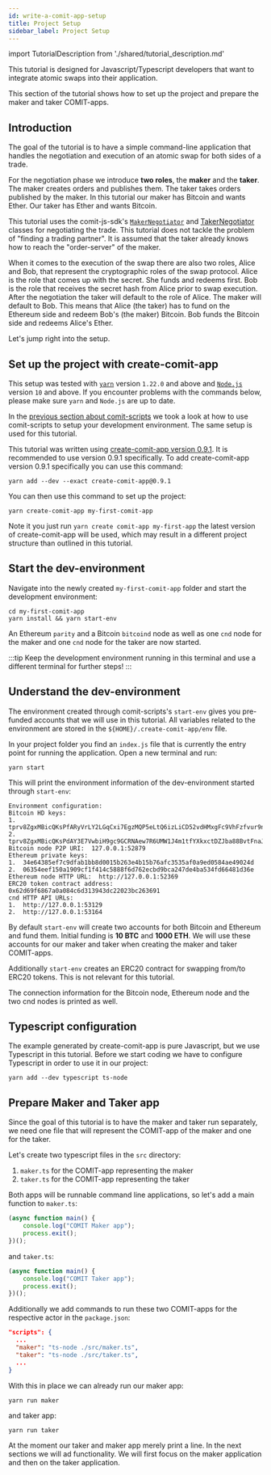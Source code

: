 ```yaml
---
id: write-a-comit-app-setup
title: Project Setup
sidebar_label: Project Setup
---
```


import TutorialDescription from './shared/tutorial_description.md'

<TutorialDescription />

This tutorial is designed for Javascript/Typescript developers that want to integrate atomic swaps into their application.

This section of the tutorial shows how to set up the project and prepare the maker and taker COMIT-apps.

## Introduction

The goal of the tutorial is to have a simple command-line application that handles the negotiation and execution of an atomic swap for both sides of a trade.

For the negotiation phase we introduce **two roles**, the **maker** and the **taker**. The maker creates orders and publishes them. The taker takes orders published by the maker.
In this tutorial our maker has Bitcoin and wants Ether. Our taker has Ether and wants Bitcoin.

This tutorial uses the comit-js-sdk's [`MakerNegotiator`](../../comit-sdk/classes/_negotiation_maker_maker_negotiator_.makernegotiator.md) and [TakerNegotiator](../../comit-sdk/classes/_negotiation_taker_taker_negotiator_.takernegotiator.md) classes for negotiating the trade. 
This tutorial does not tackle the problem of "finding a trading partner".
It is assumed that the taker already knows how to reach the "order-server" of the maker.

When it comes to the execution of the swap there are also two roles, Alice and Bob, that represent the cryptographic roles of the swap protocol. 
Alice is the role that comes up with the secret. She funds and redeems first. Bob is the role that receives the secret hash from Alice prior to swap execution.
After the negotiation the taker will default to the role of Alice. The maker will default to Bob. 
This means that Alice (the taker) has to fund on the Ethereum side and redeem Bob's (the maker) Bitcoin.
Bob funds the Bitcoin side and redeems Alice's Ether.

Let's jump right into the setup.

## Set up the project with create-comit-app

This setup was tested with [`yarn`](https://yarnpkg.com/) version `1.22.0` and above and [`Node.js`](https://nodejs.org/en/) version `10` and above.
If you encounter problems with the commands below, please make sure `yarn` and `Node.js` are up to date.

In the [previous section about comit-scripts](../../getting-started/comit-infrastructure.md#comit-scripts) we took a look at how to use comit-scripts to setup your development environment.
The same setup is used for this tutorial.

This tutorial was written using [create-comit-app version 0.9.1](https://github.com/comit-network/create-comit-app/releases/tag/create-comit-app-0.9.1).
It is recommended to use version 0.9.1 specifically.
To add create-comit-app version 0.9.1 specifically you can use this command:
```shell script
yarn add --dev --exact create-comit-app@0.9.1
```

You can then use this command to set up the project:
```shell script
yarn create-comit-app my-first-comit-app
```

Note it you just run `yarn create comit-app my-first-app` the latest version of create-comit-app will be used, which may result in a different project structure than outlined in this tutorial.

## Start the dev-environment

Navigate into the newly created `my-first-comit-app` folder and start the development environment:

```shell script
cd my-first-comit-app
yarn install && yarn start-env
```

An Ethereum `parity` and a Bitcoin `bitcoind` node as well as one `cnd` node for the maker and one `cnd` node for the taker are now started.

:::tip
Keep the development environment running in this terminal and use a different terminal for further steps!
:::

## Understand the dev-environment

The environment created through comit-scripts's `start-env` gives you pre-funded accounts that we will use in this tutorial.
All variables related to the environment are stored in the `${HOME}/.create-comit-app/env` file.

In your project folder you find an `index.js` file that is currently the entry point for running the application.
Open a new terminal and run:
```shell script
yarn start
```

This will print the environment information of the dev-environment started through `start-env`:

```
Environment configuration:
Bitcoin HD keys:
1.  tprv8ZgxMBicQKsPfARyVrLY2LGqCxi7EgzMQP5eLtQ6izLiCD52vdHMxgFc9VhFzfvur9nndNFdJnwF46nPWcEbf64bYp9pK23abbxjfPEyBNi
2.  tprv8ZgxMBicQKsPdAY3E7VwbiH9gc9GCRNAew7R6UMW1J4m1tfYXkxctDZJba88BvtFnaJQyDTZm9dxBrz2w3BmEBcTCMPnuWPG6hhntu3gEoG
Bitcoin node P2P URI:  127.0.0.1:52879
Ethereum private keys:
1.  34e64385ef7c9dfab1bb8d0015b263e4b15b76afc3535af0a9ed0584ae49024d
2.  06354eef150a1909cf1f414c5888f6d762ecbd9bca247de4ba534fd66481d36e
Ethereum node HTTP URL:  http://127.0.0.1:52369
ERC20 token contract address:  0x62d69f6867a0a084c6d313943dc22023bc263691
cnd HTTP API URLs:
1.  http://127.0.0.1:53129
2.  http://127.0.0.1:53164
```

By default `start-env` will create two accounts for both Bitcoin and Ethereum and fund them.
Initial funding is **10 BTC** and **1000 ETH**.
We will use these accounts for our maker and taker when creating the maker and taker COMIT-apps. 

Additionally `start-env` creates an ERC20 contract for swapping from/to ERC20 tokens. This is not relevant for this tutorial.

The connection information for the Bitcoin node, Ethereum node and the two cnd nodes is printed as well.

## Typescript configuration

The example generated by create-comit-app is pure Javascript, but we use Typescript in this tutorial.
Before we start coding we have to configure Typescript in order to use it in our project:

```shell script
yarn add --dev typescript ts-node
```

## Prepare Maker and Taker app

Since the goal of this tutorial is to have the maker and taker run separately, we need one file that will represent the COMIT-app of the maker and one for the taker.

Let's create two typescript files in the `src` directory:

1. `maker.ts` for the COMIT-app representing the maker
2. `taker.ts` for the COMIT-app representing the taker

Both apps will be runnable command line applications, so let's add a main function to `maker.ts`:

```typescript
(async function main() {
    console.log("COMIT Maker app");
    process.exit();
})();
```

and `taker.ts`:

```typescript
(async function main() {
    console.log("COMIT Taker app");
    process.exit();
})();
```

Additionally we add commands to run these two COMIT-apps for the respective actor in the `package.json`:

```json
"scripts": {
  ...
  "maker": "ts-node ./src/maker.ts",
  "taker": "ts-node ./src/taker.ts",
  ...
}
```

With this in place we can already run our maker app:

```shell script
yarn run maker
```

and taker app:
```shell script
yarn run taker
```

At the moment our taker and maker app merely print a line. In the next sections we will ad functionality.
We will first focus on the maker application and then on the taker application.
